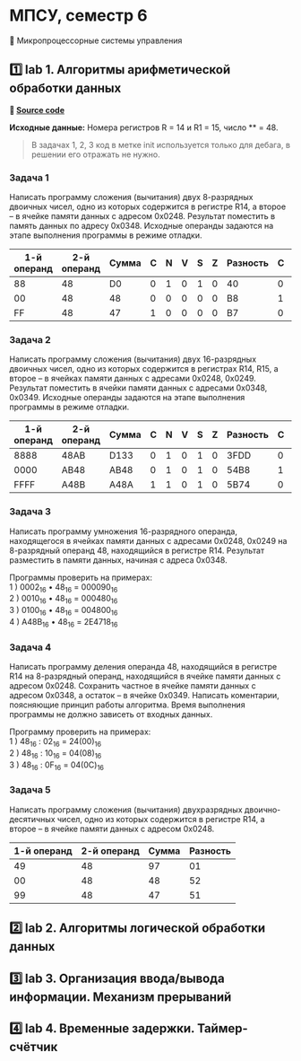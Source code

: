 # МПСУ, семестр 6

🔑 Микропроцессорные системы управления

## 1️⃣ lab 1. Алгоритмы арифметической обработки данных

**🔗 [Source code](lab1/)**

**Исходные данные:** Номера регистров R = 14 и R1 = 15, число ** = 48.

> В задачах 1, 2, 3 код в метке init используется только для дебага, в решении его отражать не нужно.

### Задача 1

Написать программу сложения (вычитания) двух 8-разрядных двоичных чисел, одно из которых содержится в регистре R14, а второе – в ячейке памяти данных с адресом 0x0248. Результат поместить в память данных по адресу 0x0348. Исходные операнды задаются на этапе выполнения программы в режиме отладки.

| 1-й операнд | 2-й операнд | Сумма | C | N | V | S | Z | Разность | C | N | V | S | Z |
|-            |-            |-      |-  |-  |-  |-  |-  |-         |-  |-  |-  |-  |-  |
| 88          | 48          | D0    | 0 | 1 | 0 | 1 | 0 | 40       | 0 | 0 | 1 | 1 | 0 |
| 00          | 48          | 48    | 0 | 0 | 0 | 0 | 0 | B8       | 1 | 1 | 0 | 1 | 0 |
| FF          | 48          | 47    | 1 | 0 | 0 | 0 | 0 | B7       | 0 | 1 | 0 | 1 | 0 |

### Задача 2

Написать программу сложения (вычитания) двух 16-разрядных двоичных чисел, одно из которых содержится в регистрах R14, R15, а второе – в ячейках памяти данных с адресами 0x0248, 0x0249. Результат поместить в ячейки памяти данных с адресами 0x0348, 0x0349. Исходные операнды задаются на этапе выполнения программы в режиме отладки.

| 1-й операнд | 2-й операнд | Сумма | C | N | V | S | Z | Разность | C | N | V | S | Z |
|-            |-            |-      |-  |-  |-  |-  |-  |-         |-  |-  |-  |-  |-  |
| 8888        | 48AB        | D133  | 0 | 1 | 0 | 1 | 0 | 3FDD     | 0 | 0 | 1 | 1 | 0 |
| 0000        | AB48        | AB48  | 0 | 1 | 0 | 1 | 0 | 54B8     | 1 | 0 | 0 | 0 | 0 |
| FFFF        | A48B        | A48A  | 1 | 1 | 0 | 1 | 0 | 5B74     | 0 | 0 | 0 | 0 | 0 |

### Задача 3

Написать программу умножения 16-разрядного операнда, находящегося в ячейках памяти данных с адресами 0x0248, 0x0249 на 8-разрядный операнд 48, находящийся в регистре R14. Результат разместить в памяти данных, начиная с адреса 0x0348.

Программы проверить на примерах:  
1 ) 0002<sub>16</sub> • 48<sub>16</sub> = 000090<sub>16</sub>  
2 ) 0010<sub>16</sub> • 48<sub>16</sub> = 000480<sub>16</sub>  
3 ) 0100<sub>16</sub> • 48<sub>16</sub> = 004800<sub>16</sub>  
4 ) А48В<sub>16</sub> • 48<sub>16</sub> = 2E4718<sub>16</sub>

### Задача 4

Написать программу деления операнда 48, находящийся в регистре R14 на 8-разрядный операнд, находящийся в ячейке памяти данных с адресом 0x0248. Сохранить частное в ячейке памяти данных с адресом 0x0348, а остаток – в ячейке 0x0349. Написать коментарии, поясняющие принцип работы алгоритма. Время выполнения программы не должно зависеть от входных данных.

Программу проверить на примерах:  
1 ) 48<sub>16</sub> : 02<sub>16</sub> = 24(00)<sub>16</sub>  
2 ) 48<sub>16</sub> : 10<sub>16</sub> = 04(08)<sub>16</sub>  
3 ) 48<sub>16</sub> : 0F<sub>16</sub> = 04(0С)<sub>16</sub>

### Задача 5

Написать программу сложения (вычитания) двухразрядных двоично-десятичных чисел, одно из которых содержится в регистре R14, а второе – в ячейке памяти данных с адресом 0x0248.

| 1-й операнд | 2-й операнд | Сумма | Разность |
|-            |-            |-      |-         |
| 49          | 48          | 97    | 01       |
| 00          | 48          | 48    | 52       |
| 99          | 48          | 47    | 51       |

## 2️⃣ lab 2. Алгоритмы логической обработки данных

## 3️⃣ lab 3. Организация ввода/вывода информации. Механизм прерываний

## 4️⃣ lab 4. Временные задержки. Таймер-счётчик